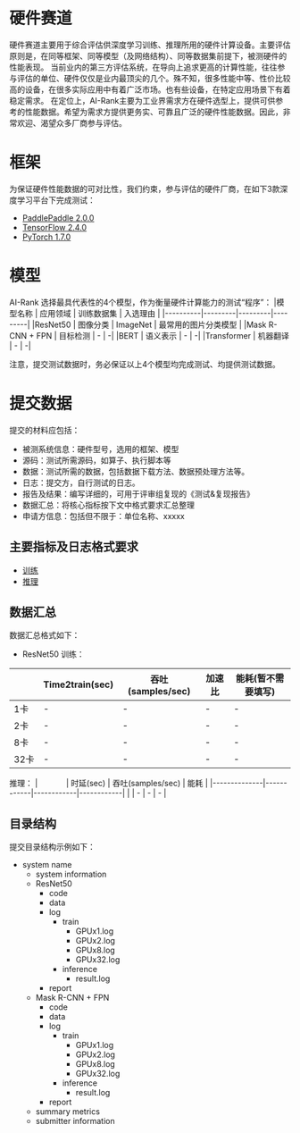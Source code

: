 # 硬件赛道
硬件赛道主要用于综合评估供深度学习训练、推理所用的硬件计算设备。主要评估原则是，在同等框架、同等模型（及网络结构）、同等数据集前提下，被测硬件的性能表现。
当前业内的第三方评估系统，在导向上追求更高的计算性能，往往参与评估的单位、硬件仅仅是业内最顶尖的几个。殊不知，很多性能中等、性价比较高的设备，在很多实际应用中有着广泛市场。也有些设备，在特定应用场景下有着稳定需求。
在定位上，AI-Rank主要为工业界需求方在硬件选型上，提供可供参考的性能数据。希望为需求方提供更务实、可靠且广泛的硬件性能数据。因此，非常欢迎、渴望众多厂商参与评估。

# 框架
为保证硬件性能数据的可对比性，我们约束，参与评估的硬件厂商，在如下3款深度学习平台下完成测试：
- [PaddlePaddle 2.0.0](https://www.paddlepaddle.org.cn/install/quick/zh/2.0rc-linux-pip)
- [TensorFlow 2.4.0](https://tensorflow.google.cn/install/)
- [PyTorch 1.7.0](https://pytorch.org/get-started/locally/#linux-installation)

# 模型
AI-Rank 选择最具代表性的4个模型，作为衡量硬件计算能力的测试“程序”：
|模型名称 | 应用领域 | 训练数据集 | 入选理由 |
|----------|---------|---------|---------|
|ResNet50 | 图像分类 | ImageNet | 最常用的图片分类模型 |
|Mask R-CNN + FPN | 目标检测 | - | -|
|BERT | 语义表示 | - | -|
|Transformer | 机器翻译 | - | -|

注意，提交测试数据时，务必保证以上4个模型均完成测试、均提供测试数据。

# 提交数据
提交的材料应包括：
- 被测系统信息：硬件型号，选用的框架、模型
- 源码：测试所需源码，如算子、执行脚本等
- 数据：测试所需的数据，包括数据下载方法、数据预处理方法等。
- 日志：提交方，自行测试的日志。
- 报告及结果：编写详细的，可用于评审组复现的《测试&复现报告》
- 数据汇总：将核心指标按下文中格式要求汇总整理
- 申请方信息：包括但不限于：单位名称、xxxxx

## 主要指标及日志格式要求
- [训练](./train.md)
- [推理](./inference.md)

## 数据汇总
数据汇总格式如下：
- ResNet50
训练：

|              | Time2train(sec)  | 吞吐(samples/sec) | 加速比 | 能耗(暂不需要填写) |
|--------------|------------|------------|------------|-----------|
| 1卡          | -          |    -     |    -     |    -     |
| 2卡          | -          |    -     |    -     |    -     |
| 8卡          | -          |    -     |    -     |    -     |
| 32卡          | -          |    -     |    -     |    -     |

推理：
|              | 时延(sec)  | 吞吐(samples/sec) | 能耗 |
|--------------|------------|------------|------------|
|           | -          |    -     |    -     |

## 目录结构

提交目录结构示例如下：

- system name
    - system information
    - ResNet50
        - code
        - data
        - log
            - train
                - GPUx1.log
                - GPUx2.log
                - GPUx8.log
                - GPUx32.log
            - inference
                - result.log
        - report
    - Mask R-CNN + FPN
        - code
        - data
        - log
            - train
                - GPUx1.log
                - GPUx2.log
                - GPUx8.log
                - GPUx32.log
            - inference
                - result.log
        - report
    - summary metrics
    - submitter information
